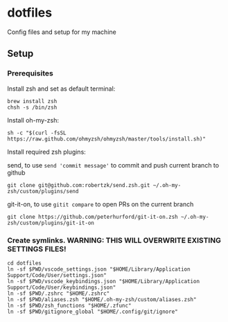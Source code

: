# dotfiles
Config files and setup for my machine

## Setup
### Prerequisites
Install zsh and set as default terminal:
```
brew install zsh
chsh -s /bin/zsh
```

Install oh-my-zsh:
```
sh -c "$(curl -fsSL https://raw.github.com/ohmyzsh/ohmyzsh/master/tools/install.sh)"
```

Install required zsh plugins:

send, to use `send 'commit message'` to commit and push current branch to github
```
git clone git@github.com:robertzk/send.zsh.git ~/.oh-my-zsh/custom/plugins/send
```
git-it-on, to use `gitit compare` to open PRs on the current branch
```
git clone https://github.com/peterhurford/git-it-on.zsh ~/.oh-my-zsh/custom/plugins/git-it-on
```

### Create symlinks. WARNING: THIS WILL OVERWRITE EXISTING SETTINGS FILES!
```
cd dotfiles
ln -sf $PWD/vscode_settings.json "$HOME/Library/Application Support/Code/User/settings.json"
ln -sf $PWD/vscode_keybindings.json "$HOME/Library/Application Support/Code/User/keybindings.json"
ln -sf $PWD/.zshrc "$HOME/.zshrc"
ln -sf $PWD/aliases.zsh "$HOME/.oh-my-zsh/custom/aliases.zsh"
ln -sf $PWD/zsh_functions "$HOME/.zfunc"
ln -sf $PWD/gitignore_global "$HOME/.config/git/ignore"
```